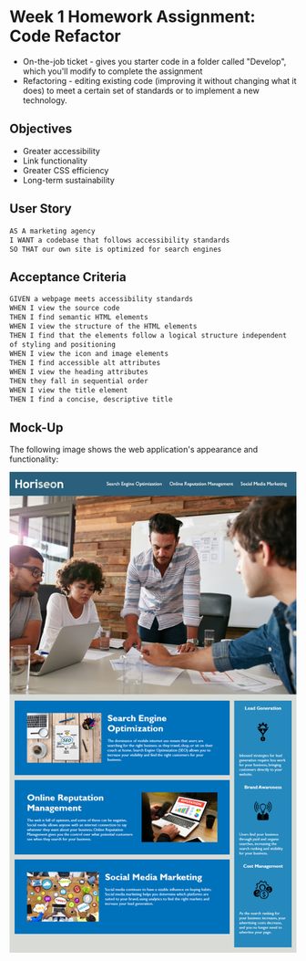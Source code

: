 # Week 1 Homework Assignment: Code Refactor
  * On-the-job ticket - gives you starter code in a folder called "Develop", which you'll modify to complete the assignment
  * Refactoring - editing existing code (improving it without changing what it does) to meet a certain set of standards or to implement a new technology.

## Objectives
  * Greater accessibility
  * Link functionality
  * Greater CSS efficiency
  * Long-term sustainability

## User Story

```
AS A marketing agency
I WANT a codebase that follows accessibility standards
SO THAT our own site is optimized for search engines
```

## Acceptance Criteria

```
GIVEN a webpage meets accessibility standards
WHEN I view the source code
THEN I find semantic HTML elements
WHEN I view the structure of the HTML elements
THEN I find that the elements follow a logical structure independent of styling and positioning
WHEN I view the icon and image elements
THEN I find accessible alt attributes
WHEN I view the heading attributes
THEN they fall in sequential order
WHEN I view the title element
THEN I find a concise, descriptive title
```

## Mock-Up

The following image shows the web application's appearance and functionality:

![The Horiseon webpage includes a navigation bar, a header image, and cards with text and images at the bottom of the page.](./Assets/images/01-html-css-git-homework-demo.png)


